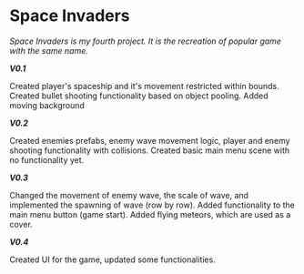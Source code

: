 # Space Invaders

_Space Invaders is my fourth project. It is the recreation of popular game with the same name._

***V0.1***

Created player's spaceship and it's movement restricted within bounds. Created bullet shooting functionality based on object pooling.
Added moving background

***V0.2***

Created enemies prefabs, enemy wave movement logic, player and enemy shooting functionality with collisions. Created basic main menu scene with no functionality yet.

***V0.3***

Changed the movement of enemy wave, the scale of wave, and implemented the spawning of wave (row by row). Added functionality to the main menu button (game start). Added flying meteors, which are used as a cover.

***V0.4***

Created UI for the game, updated some functionalities.
